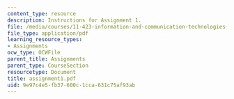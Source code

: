 ```yaml
---
content_type: resource
description: Instructions for Assignment 1.
file: /media/courses/11-423-information-and-communication-technologies-in-community-development-spring-2004/9e97c4e5fb37600c1cca631c75af93ab_assignment1.pdf
file_type: application/pdf
learning_resource_types:
- Assignments
ocw_type: OCWFile
parent_title: Assignments
parent_type: CourseSection
resourcetype: Document
title: assignment1.pdf
uid: 9e97c4e5-fb37-600c-1cca-631c75af93ab
---
```


